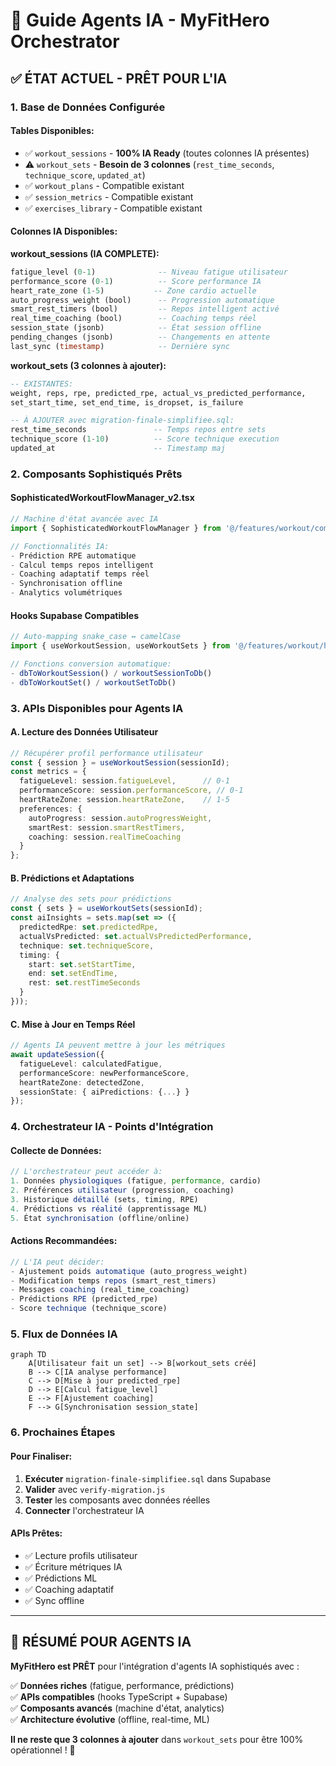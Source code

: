 # 🤖 Guide Agents IA - MyFitHero Orchestrator

## ✅ **ÉTAT ACTUEL - PRÊT POUR L'IA**

### **1. Base de Données Configurée**

#### **Tables Disponibles:**
- ✅ `workout_sessions` - **100% IA Ready** (toutes colonnes IA présentes)
- ⚠️ `workout_sets` - **Besoin de 3 colonnes** (`rest_time_seconds`, `technique_score`, `updated_at`)
- ✅ `workout_plans` - Compatible existant
- ✅ `session_metrics` - Compatible existant  
- ✅ `exercises_library` - Compatible existant

#### **Colonnes IA Disponibles:**

**workout_sessions (IA COMPLETE):**
```sql
fatigue_level (0-1)              -- Niveau fatigue utilisateur
performance_score (0-1)          -- Score performance IA
heart_rate_zone (1-5)           -- Zone cardio actuelle
auto_progress_weight (bool)      -- Progression automatique
smart_rest_timers (bool)         -- Repos intelligent activé
real_time_coaching (bool)        -- Coaching temps réel
session_state (jsonb)            -- État session offline
pending_changes (jsonb)          -- Changements en attente
last_sync (timestamp)            -- Dernière sync
```

**workout_sets (3 colonnes à ajouter):**
```sql
-- EXISTANTES:
weight, reps, rpe, predicted_rpe, actual_vs_predicted_performance,
set_start_time, set_end_time, is_dropset, is_failure

-- À AJOUTER avec migration-finale-simplifiee.sql:
rest_time_seconds               -- Temps repos entre sets
technique_score (1-10)          -- Score technique execution
updated_at                      -- Timestamp maj
```

### **2. Composants Sophistiqués Prêts**

#### **SophisticatedWorkoutFlowManager_v2.tsx**
```typescript
// Machine d'état avancée avec IA
import { SophisticatedWorkoutFlowManager } from '@/features/workout/components/SophisticatedWorkoutFlowManager_v2';

// Fonctionnalités IA:
- Prédiction RPE automatique
- Calcul temps repos intelligent
- Coaching adaptatif temps réel
- Synchronisation offline
- Analytics volumétriques
```

#### **Hooks Supabase Compatibles**
```typescript
// Auto-mapping snake_case ↔ camelCase
import { useWorkoutSession, useWorkoutSets } from '@/features/workout/hooks/useSupabaseWorkout';

// Fonctions conversion automatique:
- dbToWorkoutSession() / workoutSessionToDb()
- dbToWorkoutSet() / workoutSetToDb()
```

### **3. APIs Disponibles pour Agents IA**

#### **A. Lecture des Données Utilisateur**
```typescript
// Récupérer profil performance utilisateur
const { session } = useWorkoutSession(sessionId);
const metrics = {
  fatigueLevel: session.fatigueLevel,      // 0-1
  performanceScore: session.performanceScore, // 0-1  
  heartRateZone: session.heartRateZone,    // 1-5
  preferences: {
    autoProgress: session.autoProgressWeight,
    smartRest: session.smartRestTimers,
    coaching: session.realTimeCoaching
  }
};
```

#### **B. Prédictions et Adaptations**
```typescript
// Analyse des sets pour prédictions
const { sets } = useWorkoutSets(sessionId);
const aiInsights = sets.map(set => ({
  predictedRpe: set.predictedRpe,
  actualVsPredicted: set.actualVsPredictedPerformance,
  technique: set.techniqueScore,
  timing: {
    start: set.setStartTime,
    end: set.setEndTime,
    rest: set.restTimeSeconds
  }
}));
```

#### **C. Mise à Jour en Temps Réel**
```typescript
// Agents IA peuvent mettre à jour les métriques
await updateSession({
  fatigueLevel: calculatedFatigue,
  performanceScore: newPerformanceScore,
  heartRateZone: detectedZone,
  sessionState: { aiPredictions: {...} }
});
```

### **4. Orchestrateur IA - Points d'Intégration**

#### **Collecte de Données:**
```typescript
// L'orchestrateur peut accéder à:
1. Données physiologiques (fatigue, performance, cardio)
2. Préférences utilisateur (progression, coaching)  
3. Historique détaillé (sets, timing, RPE)
4. Prédictions vs réalité (apprentissage ML)
5. État synchronisation (offline/online)
```

#### **Actions Recommandées:**
```typescript
// L'IA peut décider:
- Ajustement poids automatique (auto_progress_weight)
- Modification temps repos (smart_rest_timers) 
- Messages coaching (real_time_coaching)
- Prédictions RPE (predicted_rpe)
- Score technique (technique_score)
```

### **5. Flux de Données IA**

```mermaid
graph TD
    A[Utilisateur fait un set] --> B[workout_sets créé]
    B --> C[IA analyse performance]
    C --> D[Mise à jour predicted_rpe]
    D --> E[Calcul fatigue_level]
    E --> F[Ajustement coaching]
    F --> G[Synchronisation session_state]
```

### **6. Prochaines Étapes**

#### **Pour Finaliser:**
1. **Exécuter** `migration-finale-simplifiee.sql` dans Supabase
2. **Valider** avec `verify-migration.js`
3. **Tester** les composants avec données réelles
4. **Connecter** l'orchestrateur IA

#### **APIs Prêtes:**
- ✅ Lecture profils utilisateur
- ✅ Écriture métriques IA
- ✅ Prédictions ML
- ✅ Coaching adaptatif
- ✅ Sync offline

---

## 🎯 **RÉSUMÉ POUR AGENTS IA**

**MyFitHero est PRÊT** pour l'intégration d'agents IA sophistiqués avec :

✅ **Données riches** (fatigue, performance, prédictions)  
✅ **APIs compatibles** (hooks TypeScript + Supabase)  
✅ **Composants avancés** (machine d'état, analytics)  
✅ **Architecture évolutive** (offline, real-time, ML)  

**Il ne reste que 3 colonnes à ajouter** dans `workout_sets` pour être 100% opérationnel ! 🚀